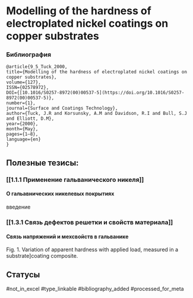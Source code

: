 # Modelling of the hardness of electroplated nickel coatings on copper substrates

### Библиография
```
@article{9_5_Tuck_2000,
title={Modelling of the hardness of electroplated nickel coatings on copper substrates},
volume={127},
ISSN={02578972},
DOI={[10.1016/S0257-8972(00)00537-5](https://doi.org/10.1016/S0257-8972(00)00537-5)},
number={1},
journal={Surface and Coatings Technology},
author={Tuck, J.R and Korsunsky, A.M and Davidson, R.I and Bull, S.J and Elliott, D.M},
year={2000},
month={May},
pages={1–8},
language={en}
}
```

## Полезные тезисы:
### [[1.1.1 Применение гальванического никеля]]
#### О гальавнических никелевых покрытиях
введение

### [[1.3.1 Связь дефектов решетки и свойств материала]]
#### Cвязь напряжений и мехсвойств в гальванике
Fig. 1. Variation of apparent hardness with applied load, measured
in a substrate]coating composite.

## Статусы
#not_in_excel 
#type_linkable 
#bibliography_added
#processed_for_meta
